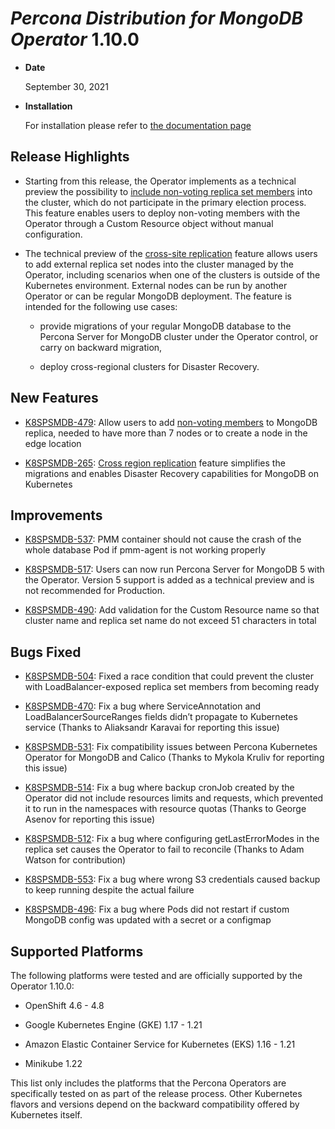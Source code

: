 # *Percona Distribution for MongoDB Operator* 1.10.0


* **Date**

    September 30, 2021



* **Installation**

    For installation please refer to [the documentation page](https://www.percona.com/doc/kubernetes-operator-for-psmongodb/index.html#installation)


## Release Highlights


* Starting from this release, the Operator implements as a technical preview the possibility to [include non-voting replica set members](../arbiter.md#adding-non-voting-nodes) into the cluster, which do not participate in the primary election process. This feature enables users to deploy non-voting members with the Operator through a Custom Resource object without manual configuration.


* The technical preview of the [cross-site replication](../replication.md) feature allows users to add external replica set nodes into the cluster managed by the Operator, including scenarios when one of the clusters is outside of the Kubernetes environment. External nodes can be run by another Operator or can be regular MongoDB deployment. The feature is intended for the following use cases:


    * provide migrations of your regular MongoDB database to the Percona Server for MongoDB cluster under the Operator control, or carry on backward migration,


    * deploy cross-regional clusters for Disaster Recovery.

## New Features


* [K8SPSMDB-479](https://jira.percona.com/browse/K8SPSMDB-479): Allow users to add [non-voting members](../arbiter.md#adding-non-voting-nodes) to MongoDB replica, needed to have more than 7 nodes or to create a node in the edge location


* [K8SPSMDB-265](https://jira.percona.com/browse/K8SPSMDB-265): [Cross region replication](../replication.md) feature simplifies the migrations and enables Disaster Recovery capabilities for MongoDB on Kubernetes

## Improvements


* [K8SPSMDB-537](https://jira.percona.com/browse/K8SPSMDB-537): PMM container should not cause the crash of the whole database Pod if pmm-agent is not working properly


* [K8SPSMDB-517](https://jira.percona.com/browse/K8SPSMDB-517): Users can now run Percona Server for MongoDB 5 with the Operator. Version 5 support is added as a technical preview and is not recommended for Production.


* [K8SPSMDB-490](https://jira.percona.com/browse/K8SPSMDB-490): Add validation for the Custom Resource name so that cluster name and replica set name do not exceed 51 characters in total

## Bugs Fixed


* [K8SPSMDB-504](https://jira.percona.com/browse/K8SPSMDB-504): Fixed a race condition that could prevent the cluster with  LoadBalancer-exposed replica set members from becoming ready


* [K8SPSMDB-470](https://jira.percona.com/browse/K8SPSMDB-470): Fix a bug where ServiceAnnotation and LoadBalancerSourceRanges fields didn’t propagate to Kubernetes service (Thanks to Aliaksandr Karavai for reporting this issue)


* [K8SPSMDB-531](https://jira.percona.com/browse/K8SPSMDB-531): Fix compatibility issues between Percona Kubernetes Operator for MongoDB and Calico (Thanks to Mykola Kruliv for reporting this issue)


* [K8SPSMDB-514](https://jira.percona.com/browse/K8SPSMDB-514): Fix a bug where backup cronJob created by the Operator did not include resources limits and requests, which prevented it to run in the namespaces with resource quotas (Thanks to George Asenov for reporting this issue)


* [K8SPSMDB-512](https://jira.percona.com/browse/K8SPSMDB-512): Fix a bug where configuring getLastErrorModes in the replica set causes the Operator to fail to reconcile (Thanks to Adam Watson for contribution)


* [K8SPSMDB-553](https://jira.percona.com/browse/K8SPSMDB-553): Fix a bug where wrong S3 credentials caused backup to keep running despite the actual failure


* [K8SPSMDB-496](https://jira.percona.com/browse/K8SPSMDB-496): Fix a bug where Pods did not restart if custom MongoDB config was updated with a secret or a configmap

## Supported Platforms

The following platforms were tested and are officially supported by the Operator 1.10.0:


* OpenShift 4.6 - 4.8


* Google Kubernetes Engine (GKE) 1.17 - 1.21


* Amazon Elastic Container Service for Kubernetes (EKS) 1.16 - 1.21


* Minikube 1.22

This list only includes the platforms that the Percona Operators are specifically tested on as part of the release process. Other Kubernetes flavors and versions depend on the backward compatibility offered by Kubernetes itself.
